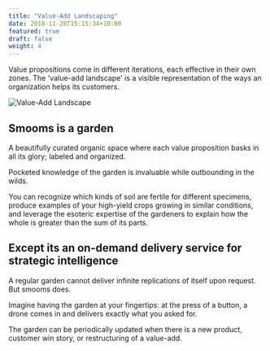 ```yaml
---
title: "Value-Add Landscaping"
date: 2018-11-28T15:15:34+10:00
featured: true
draft: false
weight: 4
---
```


Value propositions come in different iterations, each effective in their own zones. The 'value-add landscape' is a visible representation of the ways an organization helps its customers.

![Value-Add Landscape](/images/features/DJI_0036.JPG)
## Smooms is a garden

A beautifully curated organic space where each value proposition basks in all its glory; labeled and organized. 

Pocketed knowledge of the garden is invaluable while outbounding in the wilds. 

You can recognize which kinds of soil are fertile for different specimens, produce examples of your high-yield crops growing in similar conditions, and leverage the esoteric expertise of the gardeners to explain how the whole is greater than the sum of its parts.

## Except its an on-demand delivery service for strategic intelligence

A regular garden cannot deliver infinite replications of itself upon request. But smooms does.

Imagine having the garden at your fingertips: at the press of a button, a drone comes in and delivers exactly what you asked for. 

The garden can be periodically updated when there is a new product, customer win story, or restructuring of a value-add.
